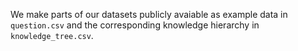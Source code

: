 We make parts of our datasets publicly avaiable as example data in `question.csv` and the corresponding knowledge hierarchy in `knowledge_tree.csv`.
